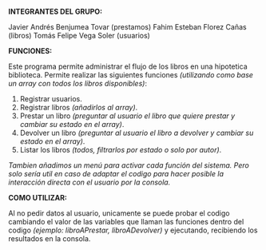 **INTEGRANTES DEL GRUPO:**

Javier Andrés Benjumea Tovar (prestamos)
Fahim Esteban Florez Cañas (libros)
Tomás Felipe Vega Soler (usuarios)

**FUNCIONES:**

Este programa permite administrar el flujo de los libros en una hipotetica biblioteca. 
Permite realizar las siguientes funciones _(utilizando como base un array con todos los libros disponibles)_:

1. Registrar usuarios.
2. Registrar libros _(añadirlos al array)_.
3. Prestar un libro _(preguntar al usuario el libro que quiere prestar y cambiar su estado en el array)_.
4. Devolver un libro _(preguntar al usuario el libro a devolver y cambiar su estado en el array)_.
5. Listar los libros _(todos, filtrarlos por estado o solo por autor)_.

*Tambien añadimos un menú para activar cada función del sistema. Pero solo sería util en caso de adaptar el codigo para hacer posible la interacción directa con el usuario por la consola.*

**COMO UTILIZAR:**

Al no pedir datos al usuario, unicamente se puede probar el codigo cambiando el valor de las variables que llaman las funciones dentro del codigo _(ejemplo: libroAPrestar, libroADevolver)_ y ejecutando, recibiendo los resultados en la consola.
